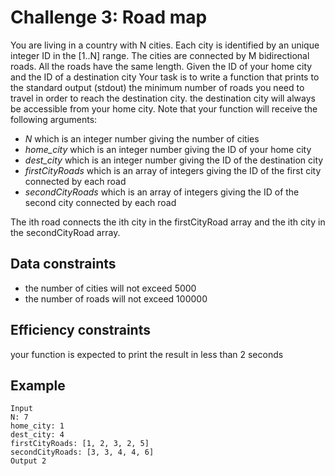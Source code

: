 Challenge 3: Road map
===

You are living in a country with N cities. Each city is identified by an unique integer ID in the [1..N] range. 
The cities are connected by M bidirectional roads. All the roads have the same length. Given the ID of your home 
city and the ID of a destination city Your task is to write a function that prints to the standard output (stdout) 
the minimum number of roads you need to travel in order to reach the destination city. the destination city will always be accessible from your home city.
Note that your function will receive the following arguments:

- *N* which is an integer number giving the number of cities
- *home_city* which is an integer number giving the ID of your home city
- *dest_city* which is an integer number giving the ID of the destination city
- *firstCityRoads* which is an array of integers giving the ID of the first city connected by each road
- *secondCityRoads* which is an array of integers giving the ID of the second city connected by each road

The ith road connects the ith city in the firstCityRoad array and the ith city in the secondCityRoad array.

Data constraints
--------------
- the number of cities will not exceed 5000
- the number of roads will not exceed 100000

Efficiency constraints
--------------
your function is expected to print the result in less than 2 seconds

Example
--------------

    Input
    N: 7
    home_city: 1
    dest_city: 4
    firstCityRoads: [1, 2, 3, 2, 5]
    secondCityRoads: [3, 3, 4, 4, 6]
    Output 2
